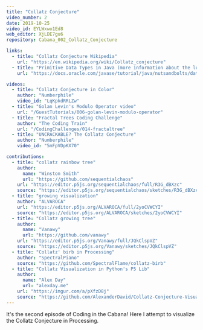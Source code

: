 ```yaml
---
title: "Collatz Conjecture"
video_number: 2
date: 2019-10-25
video_id: EYLWxwo1Ed8
web_editor: XjLDE7gu6
repository: Cabana_002_Collatz_Conjecture

links:
  - title: "Collatz Conjecture Wikipedia"
    url: "https://en.wikipedia.org/wiki/Collatz_conjecture"
  - title: "Primitive Data Types in Java (more information about the long type)"
    url: "https://docs.oracle.com/javase/tutorial/java/nutsandbolts/datatypes.html"

videos:
  - title: "Collatz Conjecture in Color"
    author: "Numberphile"
    video_id: "LqKpkdRRLZw"
  - title: "Golan Levin's Modulo Operator video"
    url: "/GuestTutorials/006-golan-levin-modulo-operator"
  - title: "Fractal Trees Coding Challenge"
    author: "The Coding Train"
    url: "/CodingChallenges/014-fractaltree"
  - title: "UNCRACKABLE? The Collatz Conjecture"
    author: "Numberphile"
    video_id: "5mFpVDpKX70"

contributions:
  - title: "collatz rainbow tree"
    author:
      name: "Winston Smith"
      url: "https://github.com/sequentialchaos"
    url: "https://editor.p5js.org/sequentialchaos/full/R3G_dBXzc"
    source: "https://editor.p5js.org/sequentialchaos/sketches/R3G_dBXzc"
  - title: "growing visualization"
    author: "ALVAROCA"
    url: "https://editor.p5js.org/ALVAROCA/full/2yoCVWCYI"
    source: "https://editor.p5js.org/ALVAROCA/sketches/2yoCVWCYI"
  - title: "Collatz growing tree"
    author:
      name: "Vanawy"
      url: "https://github.com/vanawy"
    url: "https://editor.p5js.org/Vanawy/full/JQkClspVZ"
    source: "https://editor.p5js.org/Vanawy/sketches/JQkClspVZ"
  - title: "Collatz' birb in Processing"
    author: "SpectralPiano"
    source: "https://github.com/SpectralFlame/collatz-birb"
  - title: "Collatz Visualization in Python's P5 Lib"
    author:
      name: "Alex Day"
      url: "alexday.me"
    url: "https://imgur.com/a/pXfzD8j"
    source: "https://github.com/AlexanderDavid/Collatz-Conjecture-Visualization"
---
```

It's the second episode of Coding in the Cabana! Here I attempt to visualize the Collatz Conjecture in Processing.
